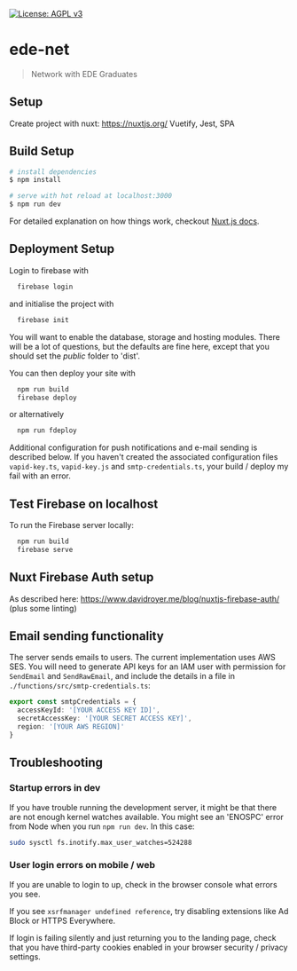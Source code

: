 [![License: AGPL v3](https://img.shields.io/badge/License-AGPL%20v3-blue.svg)](https://www.gnu.org/licenses/agpl-3.0)

# ede-net

> Network with EDE Graduates

## Setup

Create project with nuxt: https://nuxtjs.org/
Vuetify, Jest, SPA

## Build Setup

``` bash
# install dependencies
$ npm install

# serve with hot reload at localhost:3000
$ npm run dev
```

For detailed explanation on how things work, checkout [Nuxt.js docs](https://nuxtjs.org).

## Deployment Setup

Login to firebase with

``` bash
  firebase login
```

and initialise the project with

``` bash
  firebase init
```

You will want to enable the database, storage and hosting modules. There will be a lot of questions, but the defaults are fine here, except that you should set the *public* folder to 'dist'.

You can then deploy your site with

``` bash
  npm run build
  firebase deploy
```

or alternatively

``` bash
  npm run fdeploy
```

Additional configuration for push notifications and e-mail sending is described below. If you haven't created the associated configuration files `vapid-key.ts`, `vapid-key.js` and `smtp-credentials.ts`, your build / deploy my fail with an error.

## Test Firebase on localhost

To run the Firebase server locally:

``` bash
  npm run build
  firebase serve
```

## Nuxt Firebase Auth setup

As described here: https://www.davidroyer.me/blog/nuxtjs-firebase-auth/ (plus some linting)

## Email sending functionality

The server sends emails to users. The current implementation uses AWS SES. You will need to generate API keys for an IAM user with permission for `SendEmail` and `SendRawEmail`, and include the details in a file in `./functions/src/smtp-credentials.ts`:

``` typescript
export const smtpCredentials = {
  accessKeyId: '[YOUR ACCESS KEY ID]',
  secretAccessKey: '[YOUR SECRET ACCESS KEY]',
  region: '[YOUR AWS REGION]'
}
```

## Troubleshooting

### Startup errors in dev

If you have trouble running the development server, it might be that there are not enough kernel watches available. You might see an 'ENOSPC' error from Node when you run `npm run dev`. In this case:

``` bash
sudo sysctl fs.inotify.max_user_watches=524288
```

### User login errors on mobile / web

If you are unable to login to up, check in the browser console what errors you see.

If you see `xsrfmanager undefined reference`, try disabling extensions like Ad Block or HTTPS Everywhere.

If login is failing silently and just returning you to the landing page, check that you have third-party cookies enabled in your browser security / privacy settings.
